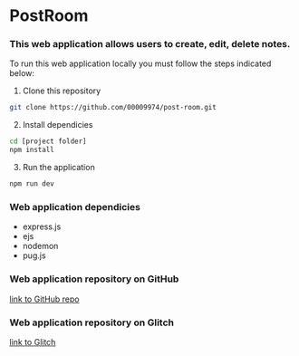 # PostRoom

### This web application allows users to create, edit, delete notes.

To run this web application locally you must follow the steps indicated below:

1. Clone this repository
```bash
git clone https://github.com/00009974/post-room.git
```

2. Install dependicies
```bash
cd [project folder]
npm install
```

3. Run the application
```bash
npm run dev
```

### Web application dependicies
- express.js
- ejs
- nodemon
- pug.js

### Web application repository on GitHub
[link to GitHub repo](https://github.com/00009974/post-room.git)

### Web application repository on Glitch
[link to Glitch](https://postroom.glitch.me/)



